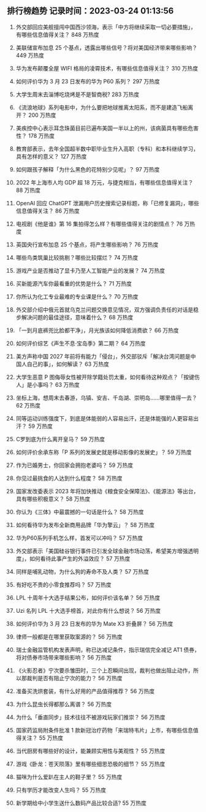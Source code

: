 
## 排行榜趋势 记录时间：2023-03-24 01:13:56
  
  1. 外交部回应美舰擅闯中国西沙领海，表示「中方将继续采取一切必要措施」，有哪些信息值得关注？ 848 万热度
    
  2. 美联储宣布加息 25 个基点，透露出哪些信号？将对美国经济带来哪些影响？ 449 万热度
    
  3. 华为发布颠覆全屋 WIFI 格局的凌霄技术，有哪些信息值得关注？ 310 万热度
    
  4. 如何评价华为 3 月 23 日发布的华为 P60 系列？ 297 万热度
    
  5. 大学生周末去淄博吃烧烤是不是智商税? 283 万热度
    
  6. 《流浪地球》系列电影中，为什么要把地球推离太阳系，而不是建造飞船离开？ 200 万热度
    
  7. 美疾控中心表示耳念珠菌目前已遍布美国一半以上的州，该病菌具有哪些危害性？ 178 万热度
    
  8. 教育部表示，去年全国超半数中职毕业生升入高职（专科）和本科继续学习，具有怎样的意义？ 127 万热度
    
  9. 如何跟孩子解释「为什么黑色的花特别少见呢」？ 97 万热度
    
  10. 2022 年上海市人均 GDP 超 18 万元，与捷克相当，有哪些信息值得关注？ 88 万热度
    
  11. OpenAI 回应 ChatGPT 泄漏用户历史搜索记录标题，称「已修复漏洞」，哪些信息值得关注？ 86 万热度
    
  12. 电视剧《他是谁》第 16 集拍得怎么样？有哪些值得关注的剧情点？ 76 万热度
    
  13. 英国央行宣布加息 25 个基点，将产生哪些影响？ 76 万热度
    
  14. 哪些鸟类筑巢比较挑剔？哪些比较摆烂？ 74 万热度
    
  15. 游戏产业是否推动了显卡乃至人工智能产业的发展？ 74 万热度
    
  16. 买新能源汽车你最看重的优势是什么？ 71 万热度
    
  17. 你所认为化工专业最难的专业课是什么？ 70 万热度
    
  18. 外交部介绍中俄元首就乌克兰问题交换意见情况，双方强调负责任的对话是稳步解决问题的最佳途径，意味着什么？ 68 万热度
    
  19. 「一到月底裤兜比脸都干净」，月光族该如何降低消费欲？ 66 万热度
    
  20. 如何评价综艺《声生不息·宝岛季》第二期？ 64 万热度
    
  21. 美方声称中国 2027 年前将有能力「侵台」，外交部驳斥「解决台湾问题是中国人自己的事」，如何解读？ 63 万热度
    
  22. 大学生恶意 P 图侮辱女性被开除学籍处罚太重，如何看待这种观点？「按键伤人」是小事吗？ 63 万热度
    
  23. 坐标上海，想周末去春游，乌镇、安吉、千岛湖、崇明岛......哪里值得一去？ 62 万热度
    
  24. 同等运动训练强度下，到底是体能弱的人容易出汗，还是体能强的人更容易出汗？ 59 万热度
    
  25. C罗到底为什么离开皇马？ 59 万热度
    
  26. 如何评价余承东称「P 系列的发展史就是移动影像的发展史」？ 59 万热度
    
  27. 作为已婚男士，你回家会拥抱老婆吗？ 59 万热度
    
  28. 你见过最挑食的人达到什么程度？ 58 万热度
    
  29. 国家发改委表示 2023 年将加快推动《粮食安全保障法》、《能源法》等出台，具有哪些积极意义？ 58 万热度
    
  30. 你认为《三体》中最震撼的一句话是什么？ 58 万热度
    
  31. 如何看待华为发布全新商用品牌「华为擎云」？ 58 万热度
    
  32. 华为P60系列手机怎么样，首发可以冲吗？ 57 万热度
    
  33. 外交部表示「美国硅谷银行事件已引发全球金融市场动荡，希望美方增强透明度」，如何看待此事产生的外溢效应？ 57 万热度
    
  34. 同样是哺乳动物，为什么狗的寿命不及人类？ 57 万热度
    
  35. 有好吃不贵的小零食推荐吗？ 57 万热度
    
  36. LPL 十周年十大选手结果公布，如何评价该名单？ 56 万热度
    
  37. Uzi 名列 LPL 十大选手榜首，对此你有什么想说？ 56 万热度
    
  38. 如何评价华为 3 月 23 日发布的华为 Mate X3 折叠屏？ 56 万热度
    
  39. 律师一般都是在哪里获取案源的？ 56 万热度
    
  40. 瑞士金融监管机构发表声明，称已达减记条件，指示瑞信完全减记 AT1 债券，将对债券市场带来哪些影响？ 56 万热度
    
  41. 《火影忍者》宁次要杀雏田时，三个上忍瞬间出现，裁判也做出阻止动作，所以那裁判是否有阻止宁次的能力？ 56 万热度
    
  42. 准备买洗烘套装，有什么好用的产品值得推荐？ 56 万热度
    
  43. 为什么昆虫长得都那么离谱？ 56 万热度
    
  44. 为什么「垂直同步」技术往往不被游戏玩家们推崇？ 56 万热度
    
  45. 国家药监局附条件批准 1 款新冠治疗药物「来瑞特韦片」上市，有哪些信息值得关注？ 55 万热度
    
  46. 当代厨房有哪些好的设计，能兼顾实用性与美观性？ 55 万热度
    
  47. 游戏《卧龙：苍天陨落》里有哪些细思恐极的细节？ 55 万热度
    
  48. 猫咪为什么爱趴在主人的鞋子里？ 55 万热度
    
  49. 只有学历才能改变人生吗？ 55 万热度
    
  50. 新学期给中小学生送什么数码产品比较合适? 55 万热度
    